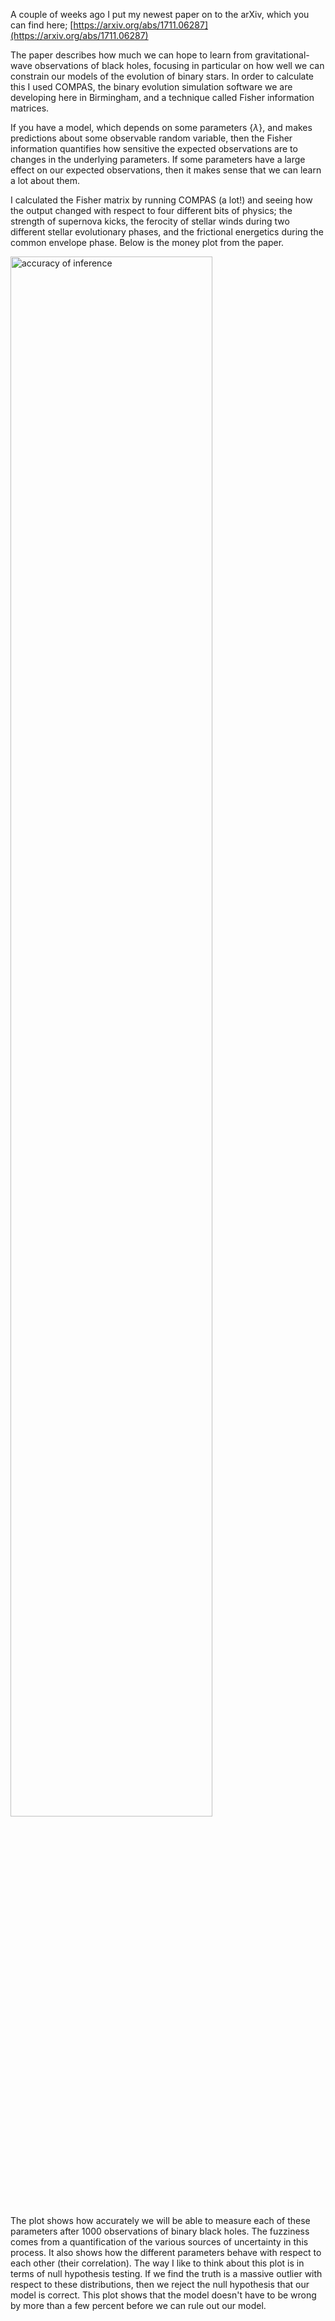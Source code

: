 A couple of weeks ago I put my newest paper on to the arXiv, which you can find here; [https://arxiv.org/abs/1711.06287](https://arxiv.org/abs/1711.06287)

The paper describes how much we can hope to learn from gravitational-wave observations of black holes, focusing in particular on how well we can constrain our models of the evolution of binary stars. In order to calculate this I used COMPAS, the binary evolution simulation software we are developing here in Birmingham, and a technique called Fisher information matrices.

If you have a model, which depends on some parameters $\{\lambda\}$, and makes predictions about some observable random variable, then the Fisher information quantifies how sensitive the expected observations are to changes in the underlying parameters. If some parameters have a large effect on our expected observations, then it makes sense that we can learn a lot about them.

I calculated the Fisher matrix by running COMPAS (a lot!) and seeing how the output changed with respect to four different bits of physics; the strength of supernova kicks, the ferocity of stellar winds during two different stellar evolutionary phases, and the frictional energetics during the common envelope phase. Below is the money plot from the paper.

<img src="/static/images/freqBootstrappedEllipses.png" alt="accuracy of inference" width="80%"/>

The plot shows how accurately we will be able to measure each of these parameters after 1000 observations of binary black holes. The fuzziness comes from a quantification of the various sources of uncertainty in this process. It also shows how the different parameters behave with respect to each other (their correlation). The way I like to think about this plot is in terms of null hypothesis testing. If we find the truth is a massive outlier with respect to these distributions, then we reject the null hypothesis that our model is correct. This plot shows that the model doesn't have to be wrong by more than a few percent before we can rule out our model.